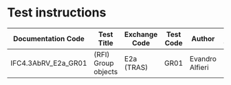 # Test instructions

| Documentation Code   | Test Title                    | Exchange Code | Test Code | Author          | Data Owner | Version | Date       |
|----------------------|-------------------------------|---------------|-----------| ----------------|------------|---------|------------|
| IFC4.3AbRV_E2a_GR01  | (RFI) Group objects           | E2a (TRAS)    | GR01      | Evandro Alfieri | RFI        | 1.0     | DD.MM.YYYY |